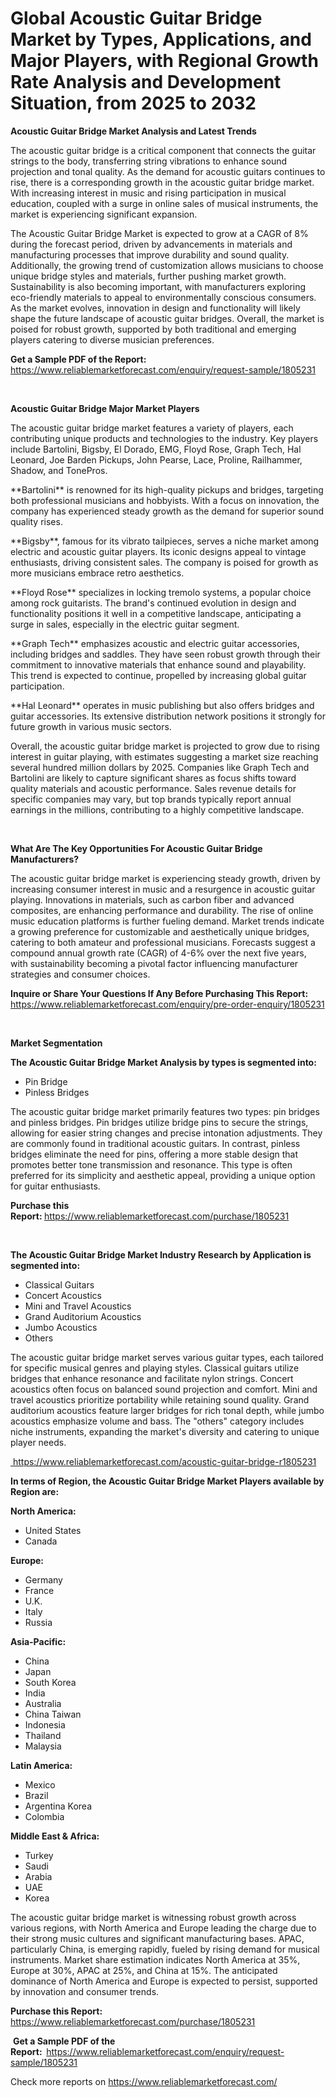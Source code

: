 <p><h1>Global Acoustic Guitar Bridge Market by Types, Applications, and Major Players, with Regional Growth Rate Analysis and Development Situation, from 2025 to 2032</h1></p><p><strong>Acoustic Guitar Bridge Market Analysis and Latest Trends</strong></p>
<p><p>The acoustic guitar bridge is a critical component that connects the guitar strings to the body, transferring string vibrations to enhance sound projection and tonal quality. As the demand for acoustic guitars continues to rise, there is a corresponding growth in the acoustic guitar bridge market. With increasing interest in music and rising participation in musical education, coupled with a surge in online sales of musical instruments, the market is experiencing significant expansion. </p><p>The Acoustic Guitar Bridge Market is expected to grow at a CAGR of 8% during the forecast period, driven by advancements in materials and manufacturing processes that improve durability and sound quality. Additionally, the growing trend of customization allows musicians to choose unique bridge styles and materials, further pushing market growth. Sustainability is also becoming important, with manufacturers exploring eco-friendly materials to appeal to environmentally conscious consumers. As the market evolves, innovation in design and functionality will likely shape the future landscape of acoustic guitar bridges. Overall, the market is poised for robust growth, supported by both traditional and emerging players catering to diverse musician preferences.</p></p>
<p><strong>Get a Sample PDF of the Report:&nbsp;</strong> <a href="https://www.reliablemarketforecast.com/enquiry/request-sample/1805231?utm_campaign=2288&utm_medium=2&utm_source=Github&utm_content=ia&utm_term=05042025&utm_id=acoustic-guitar-bridge">https://www.reliablemarketforecast.com/enquiry/request-sample/1805231</a></p>
<p>&nbsp;</p>
<p><strong>Acoustic Guitar Bridge Major Market Players</strong></p>
<p><p>The acoustic guitar bridge market features a variety of players, each contributing unique products and technologies to the industry. Key players include Bartolini, Bigsby, El Dorado, EMG, Floyd Rose, Graph Tech, Hal Leonard, Joe Barden Pickups, John Pearse, Lace, Proline, Railhammer, Shadow, and TonePros.</p><p>**Bartolini** is renowned for its high-quality pickups and bridges, targeting both professional musicians and hobbyists. With a focus on innovation, the company has experienced steady growth as the demand for superior sound quality rises.</p><p>**Bigsby**, famous for its vibrato tailpieces, serves a niche market among electric and acoustic guitar players. Its iconic designs appeal to vintage enthusiasts, driving consistent sales. The company is poised for growth as more musicians embrace retro aesthetics.</p><p>**Floyd Rose** specializes in locking tremolo systems, a popular choice among rock guitarists. The brand's continued evolution in design and functionality positions it well in a competitive landscape, anticipating a surge in sales, especially in the electric guitar segment.</p><p>**Graph Tech** emphasizes acoustic and electric guitar accessories, including bridges and saddles. They have seen robust growth through their commitment to innovative materials that enhance sound and playability. This trend is expected to continue, propelled by increasing global guitar participation.</p><p>**Hal Leonard** operates in music publishing but also offers bridges and guitar accessories. Its extensive distribution network positions it strongly for future growth in various music sectors.</p><p>Overall, the acoustic guitar bridge market is projected to grow due to rising interest in guitar playing, with estimates suggesting a market size reaching several hundred million dollars by 2025. Companies like Graph Tech and Bartolini are likely to capture significant shares as focus shifts toward quality materials and acoustic performance. Sales revenue details for specific companies may vary, but top brands typically report annual earnings in the millions, contributing to a highly competitive landscape.</p></p>
<p>&nbsp;</p>
<p><strong>What Are The Key Opportunities For Acoustic Guitar Bridge Manufacturers?</strong></p>
<p><p>The acoustic guitar bridge market is experiencing steady growth, driven by increasing consumer interest in music and a resurgence in acoustic guitar playing. Innovations in materials, such as carbon fiber and advanced composites, are enhancing performance and durability. The rise of online music education platforms is further fueling demand. Market trends indicate a growing preference for customizable and aesthetically unique bridges, catering to both amateur and professional musicians. Forecasts suggest a compound annual growth rate (CAGR) of 4-6% over the next five years, with sustainability becoming a pivotal factor influencing manufacturer strategies and consumer choices.</p></p>
<p><strong>Inquire or Share Your Questions If Any Before Purchasing This Report:</strong> <a href="https://www.reliablemarketforecast.com/enquiry/pre-order-enquiry/1805231?utm_campaign=2288&utm_medium=2&utm_source=Github&utm_content=ia&utm_term=05042025&utm_id=acoustic-guitar-bridge">https://www.reliablemarketforecast.com/enquiry/pre-order-enquiry/1805231</a></p>
<p>&nbsp;</p>
<p><strong>Market Segmentation</strong></p>
<p><strong>The Acoustic Guitar Bridge Market Analysis by types is segmented into:</strong></p>
<p><ul><li>Pin Bridge</li><li>Pinless Bridges</li></ul></p>
<p><p>The acoustic guitar bridge market primarily features two types: pin bridges and pinless bridges. Pin bridges utilize bridge pins to secure the strings, allowing for easier string changes and precise intonation adjustments. They are commonly found in traditional acoustic guitars. In contrast, pinless bridges eliminate the need for pins, offering a more stable design that promotes better tone transmission and resonance. This type is often preferred for its simplicity and aesthetic appeal, providing a unique option for guitar enthusiasts.</p></p>
<p><strong>Purchase this Report:&nbsp;</strong><a href="https://www.reliablemarketforecast.com/purchase/1805231?utm_campaign=2288&utm_medium=2&utm_source=Github&utm_content=ia&utm_term=05042025&utm_id=acoustic-guitar-bridge">https://www.reliablemarketforecast.com/purchase/1805231</a></p>
<p>&nbsp;</p>
<p><strong>The Acoustic Guitar Bridge Market Industry Research by Application is segmented into:</strong></p>
<p><ul><li>Classical Guitars</li><li>Concert Acoustics</li><li>Mini and Travel Acoustics</li><li>Grand Auditorium Acoustics</li><li>Jumbo Acoustics</li><li>Others</li></ul></p>
<p><p>The acoustic guitar bridge market serves various guitar types, each tailored for specific musical genres and playing styles. Classical guitars utilize bridges that enhance resonance and facilitate nylon strings. Concert acoustics often focus on balanced sound projection and comfort. Mini and travel acoustics prioritize portability while retaining sound quality. Grand auditorium acoustics feature larger bridges for rich tonal depth, while jumbo acoustics emphasize volume and bass. The "others" category includes niche instruments, expanding the market's diversity and catering to unique player needs.</p></p>
<p><a href="https://www.reliablemarketforecast.com/acoustic-guitar-bridge-r1805231?utm_campaign=2288&utm_medium=2&utm_source=Github&utm_content=ia&utm_term=05042025&utm_id=acoustic-guitar-bridge">&nbsp;https://www.reliablemarketforecast.com/acoustic-guitar-bridge-r1805231</a></p>
<p><strong>In terms of Region, the Acoustic Guitar Bridge Market Players available by Region are:</strong></p>
<p>
    <p> <strong> North America: </strong>
        <ul>
            <li>United States</li>
            <li>Canada</li>
        </ul>
        </p> 
    <p> <strong> Europe: </strong>
        <ul>
            <li>Germany</li>
            <li>France</li>
            <li>U.K.</li>
            <li>Italy</li>
            <li>Russia</li>
        </ul>
        </p> 
    <p> <strong> Asia-Pacific: </strong>
        <ul>
            <li>China</li>
            <li>Japan</li>
            <li>South Korea</li>
            <li>India</li>
            <li>Australia</li>
            <li>China Taiwan</li>
            <li>Indonesia</li>
            <li>Thailand</li>
            <li>Malaysia</li>
        </ul>
        </p> 
    <p> <strong> Latin America: </strong>
        <ul>
            <li>Mexico</li>
            <li>Brazil</li>
            <li>Argentina Korea</li>
            <li>Colombia</li>
        </ul>
        </p> 
    <p> <strong> Middle East & Africa: </strong>
        <ul>
            <li>Turkey</li>
            <li>Saudi</li>
            <li>Arabia</li>
            <li>UAE</li>
            <li>Korea</li>
        </ul>
    </p>
    </p>
<p><p>The acoustic guitar bridge market is witnessing robust growth across various regions, with North America and Europe leading the charge due to their strong music cultures and significant manufacturing bases. APAC, particularly China, is emerging rapidly, fueled by rising demand for musical instruments. Market share estimation indicates North America at 35%, Europe at 30%, APAC at 25%, and China at 15%. The anticipated dominance of North America and Europe is expected to persist, supported by innovation and consumer trends.</p></p>
<p><strong>Purchase this Report: </strong><a href="https://www.reliablemarketforecast.com/purchase/1805231?utm_campaign=2288&utm_medium=2&utm_source=Github&utm_content=ia&utm_term=05042025&utm_id=acoustic-guitar-bridge">https://www.reliablemarketforecast.com/purchase/1805231</a></p>
<p>&nbsp;<strong>Get a Sample PDF of the Report:&nbsp;&nbsp;</strong><a href="https://www.reliablemarketforecast.com/enquiry/request-sample/1805231?utm_campaign=2288&utm_medium=2&utm_source=Github&utm_content=ia&utm_term=05042025&utm_id=acoustic-guitar-bridge">https://www.reliablemarketforecast.com/enquiry/request-sample/1805231</a></p>
<p><strong></strong></p>
<p>Check more reports on <a href="https://www.reliablemarketforecast.com/?utm_campaign=2288&utm_medium=2&utm_source=Github&utm_content=ia&utm_term=05042025&utm_id=acoustic-guitar-bridge">https://www.reliablemarketforecast.com/</a></p>